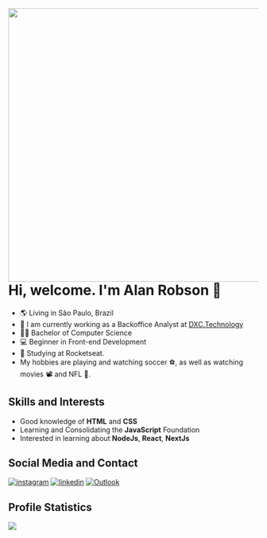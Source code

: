 <img align="right" height="550em" src="https://bl3302files.storage.live.com/y4maX5ik0vJl-yeMLz1FvdEH6-Yjt-3bHjaNrN1i-0gqrzUfq0Lm0zCvC8RzX0gCjRuoY2ogkdE7TEMeW664utE3hXmVjL0MswLdOnCsLEUAhyas5r4QH3kTGsVMokzIMCSr2kxcbh1V319zZXoK2OG4n5UsJOLTCxR0F78RonXcieoJRQRSSnmrW6RdlbZ15Xl?width=375&height=550&cropmode=none" />

# Hi, welcome. I'm Alan Robson :wave:

- :earth_americas: Living in São Paulo, Brazil
- :briefcase: I am currently working as a Backoffice Analyst at [DXC.Technology](https://dxc.com/br/pt)
- :man_student: Bachelor of Computer Science
- :computer: Beginner in Front-end Development
- :rocket: Studying at Rocketseat.
- My hobbies are playing and watching soccer :soccer:, as well as watching movies :film_projector: and NFL :football:.

## Skills and Interests
- Good knowledge of **HTML** and **CSS**
- Learning and Consolidating the **JavaScript** Foundation
- Interested in learning about **NodeJs**, **React**, **NextJs**

## Social Media and Contact
[![instagram](https://img.shields.io/badge/Instagram-E4405F?style=for-the-badge&logo=instagram&logoColor=white)](https://www.instagram.com/_alanr14/)
[![linkedin](https://img.shields.io/badge/linkedin-%230077B5.svg?&style=for-the-badge&logo=linkedin&logoColor=white)](http://www.linkedin.com)
[![Outlook](https://img.shields.io/badge/Outlook-0078D4?style=for-the-badge&logo=microsoft-outlook&logoColor=white)](mailto:ktorz.dev@outlook.com)

## Profile Statistics
![](https://github-readme-stats.vercel.app/api?username=ktorzdev&show_icons=true&theme=gotham)
